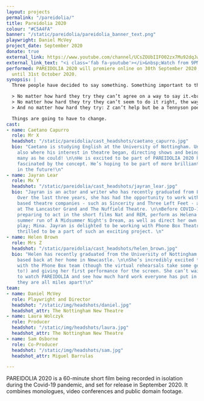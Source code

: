 ```yaml
---
layout: projects
permalink: "/pareidolia/"
title: Pareidolia 2020
colour: "#C5A4FA"
banner: "/static/pareidolia/pareidolia_banner_text.png"
playwright: Daniel McVey
project_date: September 2020
donate: true
external_link: https://www.youtube.com/channel/UCsZOUbIIFO02zx7Mu92dqJw/
external_link_text: "<i class='fab fa-youtube'></i>&nbsp;Watch from 9PM 30th September"
performed: PAREIDOLIA 2020 will premiere online on 30th September 2020, and be available
  until 31st October 2020.
synopsis: |
  Three people have decided to say something. Something important to them, supposedly. But things are going wrong (and it’s not just their internet bandwidth).

  > No matter how hard they try they can’t agree on a way to say it.<br>
  > No matter how hard they try they can’t seem to do it right, the way they planned.<br>
  > And no matter how hard they try: Z can’t help but be a Tennyson poem, X can’t help but be a Russian antihero, and Y can’t help but be the world of L. Frank Baum.

  Things are going to have to change.
cast:
- name: Caetano Capurro
  role: Mr X
  headshot: "/static/pareidolia/cast_headshots/caetano_capurro.jpg"
  bio: "Caetano is studying English at the University of Nottingham. University is
    also where his interest in theatre began, directing shows and being part of as
    many as he could! \n\nHe is excited to be part of PAREIDOLIA 2020 having been
    fascinated by the concept. He’s hoping to be part of more brilliant productions
    in the future!\n"
- name: Jayran Lear
  role: Mx Y
  headshot: "/static/pareidolia/cast_headshots/jayran_lear.jpg"
  bio: "Jayran is an actor and writer who has recently graduated from Lancaster University.
    Over the last three years, she has had the opportunity to work with Lancaster
    based theatre companies - such as Sincerity and Three Left Feet - and perform
    at The Lancaster Grand and The Nuffield Theatre. \n\nBefore COVID-19, Jayran was
    preparing to act in the short films Nat and REM, perform as Helena in an outdoor
    summer run of A Midsummer Night's Dream, as well as direct her own original written
    play; Mina. Jayran is delighted to be working with Phone Box Theatre and incredibly
    thrilled to be a part of such an exciting project. \n"
- name: Helen Brown
  role: Mrs Z
  headshot: "/static/pareidolia/cast_headshots/helen_brown.jpg"
  bio: "Helen has recently graduated from the University of Nottingham and is currently
    based back at her home in Newcastle. \n\nShe’s incredibly excited to be working
    with the Phone Box team (though the virtual rehearsals take some getting used
    to!) and giving her first performance for the screen. She can’t wait for people
    to watch PAREIDOLIA and see how much hard work everyone has put in even though
    they are all miles apart!\n"
team:
- name: Daniel McVey
  role: Playwright and Director
  headshot: "/static/img/headshots/daniel.jpg"
  headshot_attr: The Nottingham New Theatre
- name: Laura Wolczyk
  role: Producer
  headshot: "/static/img/headshots/laura.jpg"
  headshot_attr: The Nottingham New Theatre
- name: Sam Osborne
  role: Co-Producer
  headshot: "/static/img/headshots/sam.jpg"
  headshot_attr: Miguel Barrulas

---
```

PAREIDOLIA 2020 is a 60-minute short film being recorded in isolation during the Covid-19 pandemic, and set for release in September 2020. It combines monologues, video conferences and public domain footage.
